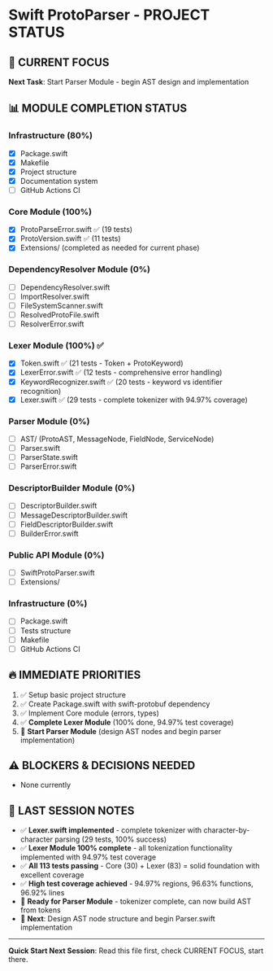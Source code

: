 # Swift ProtoParser - PROJECT STATUS

## 🎯 CURRENT FOCUS
**Next Task**: Start Parser Module - begin AST design and implementation

## 📊 MODULE COMPLETION STATUS

### Infrastructure (80%)
- [x] Package.swift
- [x] Makefile
- [x] Project structure
- [x] Documentation system
- [ ] GitHub Actions CI

### Core Module (100%)
- [x] ProtoParseError.swift ✅ (19 tests)
- [x] ProtoVersion.swift ✅ (11 tests)
- [x] Extensions/ (completed as needed for current phase)

### DependencyResolver Module (0%)
- [ ] DependencyResolver.swift
- [ ] ImportResolver.swift
- [ ] FileSystemScanner.swift
- [ ] ResolvedProtoFile.swift
- [ ] ResolverError.swift

### Lexer Module (100%) ✅
- [x] Token.swift ✅ (21 tests - Token + ProtoKeyword)
- [x] LexerError.swift ✅ (12 tests - comprehensive error handling)
- [x] KeywordRecognizer.swift ✅ (20 tests - keyword vs identifier recognition)
- [x] Lexer.swift ✅ (29 tests - complete tokenizer with 94.97% coverage)

### Parser Module (0%)
- [ ] AST/ (ProtoAST, MessageNode, FieldNode, ServiceNode)
- [ ] Parser.swift
- [ ] ParserState.swift
- [ ] ParserError.swift

### DescriptorBuilder Module (0%)
- [ ] DescriptorBuilder.swift
- [ ] MessageDescriptorBuilder.swift
- [ ] FieldDescriptorBuilder.swift
- [ ] BuilderError.swift

### Public API Module (0%)
- [ ] SwiftProtoParser.swift
- [ ] Extensions/

### Infrastructure (0%)
- [ ] Package.swift
- [ ] Tests structure
- [ ] Makefile
- [ ] GitHub Actions CI

## 🔥 IMMEDIATE PRIORITIES
1. ✅ Setup basic project structure
2. ✅ Create Package.swift with swift-protobuf dependency
3. ✅ Implement Core module (errors, types)
4. ✅ **Complete Lexer Module** (100% done, 94.97% test coverage)
5. 🚧 **Start Parser Module** (design AST nodes and begin parser implementation)

## ⚠️ BLOCKERS & DECISIONS NEEDED
- None currently

## 📝 LAST SESSION NOTES
- ✅ **Lexer.swift implemented** - complete tokenizer with character-by-character parsing (29 tests, 100% success)
- ✅ **Lexer Module 100% complete** - all tokenization functionality implemented with 94.97% test coverage
- ✅ **All 113 tests passing** - Core (30) + Lexer (83) = solid foundation with excellent coverage
- ✅ **High test coverage achieved** - 94.97% regions, 96.63% functions, 96.92% lines
- 🎯 **Ready for Parser Module** - tokenizer complete, can now build AST from tokens
- 🚧 **Next**: Design AST node structure and begin Parser.swift implementation

---
**Quick Start Next Session**: Read this file first, check CURRENT FOCUS, start there.
